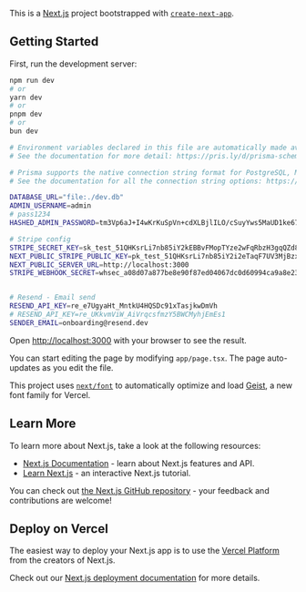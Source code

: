 This is a [Next.js](https://nextjs.org) project bootstrapped with [`create-next-app`](https://nextjs.org/docs/app/api-reference/cli/create-next-app).

## Getting Started

First, run the development server:

```bash
npm run dev
# or
yarn dev
# or
pnpm dev
# or
bun dev
```


```bash
# Environment variables declared in this file are automatically made available to Prisma.
# See the documentation for more detail: https://pris.ly/d/prisma-schema#accessing-environment-variables-from-the-schema

# Prisma supports the native connection string format for PostgreSQL, MySQL, SQLite, SQL Server, MongoDB and CockroachDB.
# See the documentation for all the connection string options: https://pris.ly/d/connection-strings

DATABASE_URL="file:./dev.db"
ADMIN_USERNAME=admin
# pass1234
HASHED_ADMIN_PASSWORD=tm3Vp6aJ+I4wKrKuSpVn+cdXLBjlILO/cSuyYws5MaUD1ke67fSN9HAAYxLQeYQhZXi2BSbl7mE37x/SFRkKDA==

# Stripe config
STRIPE_SECRET_KEY=sk_test_51QHKsrLi7nb85iY2kEBBvFMopTYze2wFqRbzH3gqQZd8F4IJkkGGzUIqSM3wILqnXxZp9avPMwG2C1GJsWc4vdPp00bP4apLbB
NEXT_PUBLIC_STRIPE_PUBLIC_KEY=pk_test_51QHKsrLi7nb85iY2i2eTaqF7UV3MjBzxq6zyHSMD4W03xROTCBEN1hjQSRiUz8dkhEUXPKtOYrPYMZzmFbrr8fTD00eSE26Vg1
NEXT_PUBLIC_SERVER_URL=http://localhost:3000
STRIPE_WEBHOOK_SECRET=whsec_a08d07a877be8e90f87ed04067dc0d60994ca9a8e230824207fdd0a4d3ce2911


# Resend - Email send
RESEND_API_KEY=re_e7UgyaHt_MntkU4HQSDc91xTasjkwDmVh
# RESEND_API_KEY=re_UKkvmViW_AiVrqcsfmzY5BWCMyhjEmEs1
SENDER_EMAIL=onboarding@resend.dev

```

Open [http://localhost:3000](http://localhost:3000) with your browser to see the result.

You can start editing the page by modifying `app/page.tsx`. The page auto-updates as you edit the file.

This project uses [`next/font`](https://nextjs.org/docs/app/building-your-application/optimizing/fonts) to automatically optimize and load [Geist](https://vercel.com/font), a new font family for Vercel.

## Learn More

To learn more about Next.js, take a look at the following resources:

- [Next.js Documentation](https://nextjs.org/docs) - learn about Next.js features and API.
- [Learn Next.js](https://nextjs.org/learn) - an interactive Next.js tutorial.

You can check out [the Next.js GitHub repository](https://github.com/vercel/next.js) - your feedback and contributions are welcome!

## Deploy on Vercel

The easiest way to deploy your Next.js app is to use the [Vercel Platform](https://vercel.com/new?utm_medium=default-template&filter=next.js&utm_source=create-next-app&utm_campaign=create-next-app-readme) from the creators of Next.js.

Check out our [Next.js deployment documentation](https://nextjs.org/docs/app/building-your-application/deploying) for more details.
